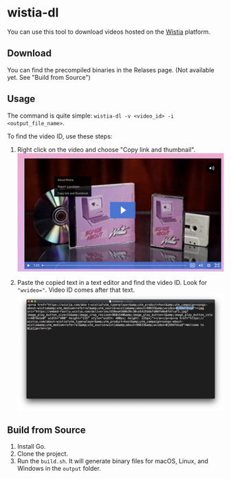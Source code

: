 # wistia-dl
You can use this tool to download videos hosted on the [Wistia](https://wistia.com/) platform.

## Download
You can find the precompiled binaries in the Relases page. (Not available yet. See "Build from Source")
## Usage
The command is quite simple: `wistia-dl -v <video_id> -i <output_file_name>`.

To find the video ID, use these steps:

1. Right click on the video and choose "Copy link and thumbnail".
![Copy link and thumbnail](./docs/click-on-video.png)

2. Paste the copied text in a text editor and find the video ID. Look for `"wvideo="`. Video ID comes after that text.
![Video ID](./docs/video-id.png)


## Build from Source
1. Install Go.
2. Clone the project.
3. Run the `build.sh`. It will generate binary files for macOS, Linux, and Windows in the `output` folder.
